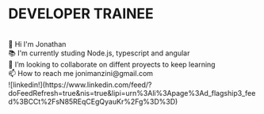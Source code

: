  <h1>DEVELOPER TRAINEE</h1><br> 
👋 Hi I'm Jonathan <br> 
📚 I'm currently studing Node.js, typescript and angular<br>
💞️ I’m looking to collaborate on diffent proyects to keep learning<br>
📫 How to reach me jonimanzini@gmail.com<br>
![linkedin!](https://www.linkedin.com/feed/?doFeedRefresh=true&nis=true&lipi=urn%3Ali%3Apage%3Ad_flagship3_feed%3BCCt%2FsN85REqCEgQyauKr%2Fg%3D%3D)
